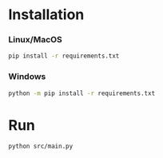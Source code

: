 # Installation

### Linux/MacOS
```sh
pip install -r requirements.txt
```
### Windows
```sh
python -m pip install -r requirements.txt
```

# Run
```sh
python src/main.py
```